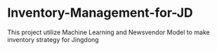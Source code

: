 # Inventory-Management-for-JD
This project utilize Machine Learning and Newsvendor Model to make inventory strategy for Jingdong
